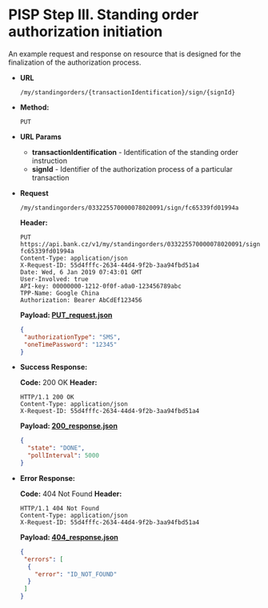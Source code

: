 # PISP Step III. Standing order authorization initiation  

An example request and response on resource that is designed for the finalization of the authorization process.


* **URL**

  `/my/standingorders/{transactionIdentification}/sign/{signId}`

* **Method:**
  
  `PUT`
  
*  **URL Params**

   - **transactionIdentification** - Identification of the standing order instruction
   - **signId** - Identifier of the authorization process of a particular transaction

* **Request**

  `/my/standingorders/033225570000078020091/sign/fc65339fd01994a`

  **Header:**
  ```http
  PUT  https://api.bank.cz/v1/my/standingorders/033225570000078020091/sign/ fc65339fd01994a
  Content-Type: application/json
  X-Request-ID: 55d4fffc-2634-44d4-9f2b-3aa94fbd51a4
  Date: Wed, 6 Jan 2019 07:43:01 GMT
  User-Involved: true
  API-key: 00000000-1212-0f0f-a0a0-123456789abc
  TPP-Name: Google China
  Authorization: Bearer AbCdEf123456
  ```

  **Payload: [PUT_request.json](PUT_request.json)**
  
  ```json
  {
   "authorizationType": "SMS",
   "oneTimePassword": "12345"
  } 
  ```

* **Success Response:**
  
  **Code:** 200 OK
  **Header:**
  ```http
  HTTP/1.1 200 OK
  Content-Type: application/json
  X-Request-ID: 55d4fffc-2634-44d4-9f2b-3aa94fbd51a4
  ```

  **Payload: [200_response.json](200_response.json)**
  ```json
  {
    "state": "DONE",
    "pollInterval": 5000
  }
  ```
 
* **Error Response:**

  **Code:** 404 Not Found
  **Header:**
  ```http
  HTTP/1.1 404 Not Found
  Content-Type: application/json
  X-Request-ID: 55d4fffc-2634-44d4-9f2b-3aa94fbd51a4
  ```
  
  **Payload: [404_response.json](404_response.json)**
  ```json
  {
   "errors": [
    {
      "error": "ID_NOT_FOUND"
    }
   ]
  }
  ```
  
